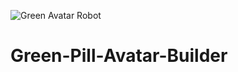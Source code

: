 ![Green Avatar Robot](https://user-images.githubusercontent.com/93794948/150652617-4ae32c1a-7685-436d-b0da-efaf3e48e83c.png)
# Green-Pill-Avatar-Builder
